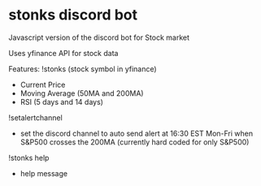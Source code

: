# stonks discord bot
Javascript version of the discord bot for Stock market

Uses yfinance API for stock data

Features:
!stonks (stock symbol in yfinance)
  - Current Price
  - Moving Average (50MA and 200MA)
  - RSI (5 days and 14 days)

!setalertchannel
  - set the discord channel to auto send alert at 16:30 EST Mon-Fri when S&P500 crosses the 200MA (currently hard coded for only S&P500)

!stonks help
  - help message
